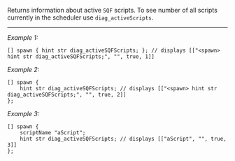 Returns information about active `SQF` scripts. To see number of all scripts currently in the scheduler use `diag_activeScripts`.


---
*Example 1:*
```sqf
[] spawn { hint str diag_activeSQFScripts; }; // displays [["<spawn> hint str diag_activeSQFScripts;", "", true, 1]]
```

*Example 2:*
```sqf
[] spawn {
	hint str diag_activeSQFScripts; // displays [["<spawn> hint str diag_activeSQFScripts;", "", true, 2]]
};
```

*Example 3:*
```sqf
[] spawn {
	scriptName "aScript";
	hint str diag_activeSQFScripts; // displays [["aScript", "", true, 3]]
};
```